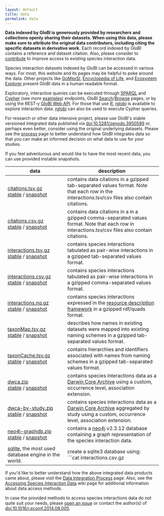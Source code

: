 ```yaml
---
layout: default
title: data
permalink: data
---
```


**Data indexed by GloBI is generously provided by researchers and collections openly sharing their datasets. When using this data, please make sure to attribute the original data contributors, including citing the specific datasets in derivative work.** Each record indexed by GloBI contains a reference and dataset citation. Also, please consider to [contribute](./contribute) to improve access to existing species interaction data.

Species interaction datasets indexed by GloBI can be accessed in various ways. For most, this website and its pages may be helpful to poke around the data. Other projects like [GoMexSI](http://gomexsi.tamucc.edu), [Encyclopedia of Life](http://eol.org), and [Ecosystem Explorer](http://danielabar.github.io/globi-proto) present GloBI data in a human readable format. 


Exploratory, interactive queries can be executed through [SPARQL](https://lod.globalbioticinteractions.org/globi/sparql?query=SELECT+*+WHERE+%7B%3FX+%3FP+%3FY%7D+LIMIT+10&output=json&stylesheet=%2Fxml-to-html.xsl&force-accept=text%2Fplain) and [Cypher](http://tinyurl.com/whatthingsdohumanseat) (see more [examples](https://github.com/globalbioticinteractions/globalbioticinteractions/wiki/Cypher)) endpoints, GloBI [Search](/index.html)/[Browse](/browse) pages, or by using the REST-y [GloBI Web API](https://github.com/globalbioticinteractions/globalbioticinteractions/wiki/API). For those that use [R](http://r-project.org), [rglobi](http://cran.r-project.org/package=rglobi) is available to explore interaction data. [rglobi](http://cran.r-project.org/package=rglobi) can also be used to execute Cypher queries. 

For research or other data intensive project, please use GloBI's stable versioned integrated data published via [doi:10.5281/zenodo.3950589](https://doi.org/10.5281/zenodo.3950589) or, perhaps even better, consider using the original underlying datasets. Please see the [process](/process) page to better understand how GloBI integrates data so that you can make an informed decision on what data to use for your studies.  

If you feel adventurous and would like to have the most recent data, you can use provided instable snapshots.  

 data | description
 --- | ---
 [citations.tsv.gz](https://zenodo.org/record/4460654/files/citations.tsv.gz) <br/> [stable](https://zenodo.org/record/4460654/files/citations.tsv.gz) / [snapshot](https://depot.globalbioticinteractions.org/snapshot/target/data/tsv/citations.tsv.gz) | contains data citations in a gzipped tab-separated values format. Note that each row in the interactions.tsv/csv files also contain citations.
[citations.csv.gz](https://zenodo.org/record/4460654/files/citations.csv.gz) <br/> [stable](https://zenodo.org/record/4460654/files/citations.csv.gz) / [snapshot](https://depot.globalbioticinteractions.org/snapshot/target/data/csv/citations.csv.gz) | contains data citations in a in a gzipped comma-separated values format. Note that each row in interactions.tsv/csv files also contain citations.
 <span id="interactions.tsv.gz"></span>[interactions.tsv.gz](https://zenodo.org/record/4460654/files/interactions.tsv.gz) <br/> [stable](https://zenodo.org/record/4460654/files/interactions.tsv.gz) / [snapshot](https://depot.globalbioticinteractions.org/snapshot/target/data/tsv/interactions.tsv.gz) | contains species interactions tabulated as pair-wise interactions in a gzipped tab-separated values format.
 [interactions.csv.gz](https://zenodo.org/record/4460654/files/interactions.csv.gz) <br/> [stable](https://zenodo.org/record/4460654/files/interactions.csv.gz) / [snapshot](https://depot.globalbioticinteractions.org/snapshot/target/data/csv/interactions.csv.gz) | contains species interactions tabulated as pair-wise interactions in a gzipped comma-separated values format. 
 [interactions.nq.gz](https://zenodo.org/record/4460654/files/interactions.nq.gz) <br/> [stable](https://zenodo.org/record/4460654/files/interactions.nq.gz) / [snapshot](https://depot.globalbioticinteractions.org/snapshot/target/data/interactions.nq.gz) | contains species interactions expressed in the [resource description framework](https://www.w3.org/RDF/) in a gzipped rdf/quads format.
 [taxonMap.tsv.gz](https://zenodo.org/record/4460654/files/taxonMap.tsv.gz) <br/> [stable](https://zenodo.org/record/4460654/files/taxonMap.tsv.gz) / [snapshot](https://depot.globalbioticinteractions.org/snapshot/target/data/taxa/taxonMap.tsv.gz) | describes how names in existing datasets were mapped into existing naming schemes in a gzipped tab-separated values format.
 [taxonCache.tsv.gz](https://zenodo.org/record/4460654/files/taxonCache.tsv.gz) <br/> [stable](https://zenodo.org/record/4460654/files/taxonCache.tsv.gz) / [snapshot](https://depot.globalbioticinteractions.org/snapshot/target/data/taxa/taxonCache.tsv.gz) | contains hierarchies and identifiers associated with names from naming schemes in a gzipped tab-separated values format. 
 [dwca.zip](https://zenodo.org/record/4460654/files/dwca.zip) <br/> [stable](https://zenodo.org/record/4460654/files/dwca.zip) / [snapshot](https://depot.globalbioticinteractions.org/snapshot/target/eol-globi-datasets-1.0-SNAPSHOT-darwin-core.zip) | contains species interactions data as a [Darwin Core Archive](http://rs.tdwg.org/dwc/) using a custom, occurrence level, association extension. 
 [dwca-by-study.zip](https://zenodo.org/record/4460654/files/dwca-by-study.zip) <br/> [stable](https://zenodo.org/record/4460654/files/dwca-by-study.zip) / [snapshot](https://depot.globalbioticinteractions.org/snapshot/target/eol-globi-datasets-1.0-SNAPSHOT-darwin-core-aggregated.zip) | contains species interactions data as a [Darwin Core Archive](http://rs.tdwg.org/dwc/) aggregated by study using a custom, occurrence level, association extension. 
 [neo4j-graphdb.zip](https://zenodo.org/record/4460654/files/neo4j-graphdb.zip) <br/> [stable](https://zenodo.org/record/4460654/files/neo4j-graphdb.zip) / [snapshot](https://depot.globalbioticinteractions.org/snapshot/target/eol-globi-datasets-1.0-SNAPSHOT-neo4j-graph-db.zip) | contains a [neo4j](https://neo4j.org) v2.3.12 database containing a graph representation of the species interaction data. 
 [sqlite](https://sqlite.org), the most used database engine in the world. | create a sqlite3 database using:<br/> ```cat interactions.csv.gz | gunzip | sqlite3 -csv globi.db '.import /dev/stdin interactions'``` . <br/>If you'd like to reduce your database size, you can drop columns before importing them using powertools like [```cut```](https://en.wikipedia.org/wiki/Cut_(Unix)) or [```mlr/miller```](https://github.com/johnkerl/miller).

If you'd like to better understand how the above integrated data products came about, please visit the [Data Integration Process](/process) page.  Also, see the [Accessing Species Interaction Data](https://github.com/globalbioticinteractions/globalbioticinteractions/wiki#accessing-species-interaction-data) wiki page for additional information about data access methods.

In case the provided methods to access species interactions data do not quite suit your needs, please [open an issue](https://github.com/globalbioticinteractions/globalbioticinteractions/issues/new) or contact the author(s) of [doi:10.1016/j.ecoinf.2014.08.005](http://dx.doi.org/10.1016/j.ecoinf.2014.08.005).  

